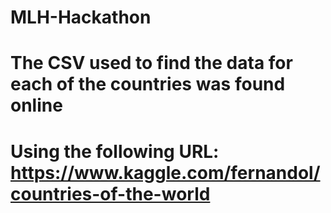 # MLH-Hackathon
# The CSV used to find the data for each of the countries was found online 
# Using the following URL: https://www.kaggle.com/fernandol/countries-of-the-world
